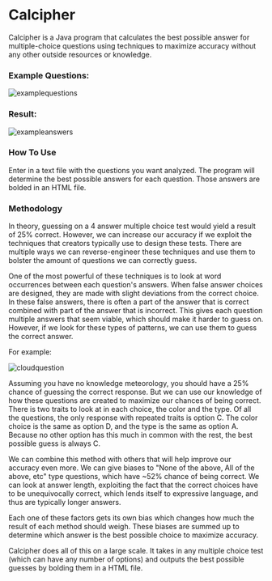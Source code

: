 # Calcipher
Calcipher is a Java program that calculates the best possible answer for multiple-choice questions using techniques to maximize accuracy without any other outside resources or knowledge.

### Example Questions:
![examplequestions](https://user-images.githubusercontent.com/15695189/34632225-e0c04932-f239-11e7-862b-d92b27d7eabf.png)

### Result:
![exampleanswers](https://user-images.githubusercontent.com/15695189/34632229-e359ee00-f239-11e7-9c80-2cd0c96ef745.png)

### How To Use
Enter in a text file with the questions you want analyzed. The program will determine the best possible answers for each question. Those answers are bolded in an HTML file. 

### Methodology
In theory, guessing on a 4 answer multiple choice test would yield a result of 25% correct. However, we can increase our accuracy if we exploit the techniques that creators typically use to design these tests. There are multiple ways we can reverse-engineer these techniques and use them to bolster the amount of questions we can correctly guess. 

One of the most powerful of these techniques is to look at word occurrences between each question's answers. When false answer choices are designed, they are made with slight deviations from the correct choice. In these false answers, there is often a part of the answer that is correct combined with part of the answer that is incorrect. This gives each question multiple answers that seem viable, which should make it harder to guess on. However, if we look for these types of patterns, we can use them to guess the correct answer. 

For example:

![cloudquestion](https://user-images.githubusercontent.com/15695189/34632482-4e88158e-f23b-11e7-8e5f-0a1571040a76.png)

Assuming you have no knowledge meteorology, you should have a 25% chance of guessing the correct response. But we can use our knowledge of how these questions are created to maximize our chances of being correct. There is two traits to look at in each choice, the color and the type. Of all the questions, the only response with repeated traits is option C. The color choice is the same as option D, and the type is the same as option A. Because no other option has this much in common with the rest, the best possible guess is always C. 

We can combine this method with others that will help improve our accuracy even more. We can give biases to "None of the above, All of the above, etc" type questions, which have ~52% chance of being correct. We can look at answer length, exploiting the fact that the correct choices have to be unequivocally correct, which lends itself to expressive language, and thus are typically longer answers.

Each one of these factors gets its own bias which changes how much the result of each method should weigh. These biases are summed up to determine which answer is the best possible choice to maximize accuracy. 

Calcipher does all of this on a large scale. It takes in any multiple choice test (which can have any number of options) and outputs the best possible guesses by bolding them in a HTML file. 
